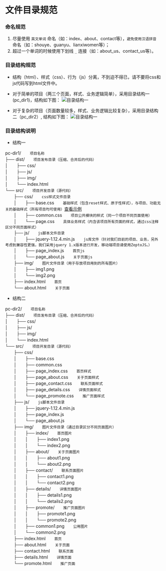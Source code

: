 # 文件目录规范
### 命名规范
1. 尽量使用 `英文单词` 命名（如：index、about、contact等），`避免使用汉语拼音` 命名（如：shouye、guanyu、lianxiwomen等）；
2. 超过一个单词的时候使用下划线 `_` 连接（如：about_us、contact_us等）。

### 目录结构规范
* 结构（html）、样式（css）、行为（js）分离，不到迫不得已，请不要将css和js代码写到html文件中。
* 对于简单的项目（两三个页面，样式、业务逻辑简单），采用目录结构一(pc_dir1)，结构如下图：
![目录结构一](../resources/img/pc_dir1.png)

* 对于复杂的项目（页面数量较多，样式、业务逻辑比较复杂），采用目录结构二（pc_dir2）, 结构如下图：
![目录结构一](../resources/img/pc_dir2.png)

### 目录结构说明
* 结构一

pc-dir1/　　` 项目名称 `  
├── dist/　　` 项目发布目录（压缩、合并后的代码） `  
│　　├── css/  
│　　├── js/  
│　　├── img/  
│　　└── index.html  
└── src/　　` 项目开发目录（源代码） `  
　　├── css/　　` css样式文件目录 `  
　　│　　├── base.css　　` 基础样式（包含reset样式、原子性样式），与项目、功能无关的基础样式（所有项目均可使用） `[查看示例](../resources/css/base.css)  
　　│　　├── common.css　　` 项目公共模块的样式（同一个项目不同页面使用） `  
　　│　　└── page.css　　` 具体业务样式（内含该项目所有页面的样式，通过css注释区分不同页面样式） `  
　　├── js/　　` js脚本文件目录 `  
　　│　　├── jquery-1.12.4.min.js　　` js库文件（针对我们目前的项目、业务，另外考虑到兼容性更强，我们采用jquery 1.x版本进行开发，移动端项目请使用ZeptoJS。） `  
　　│　　├── page_index.js　　` 首页js  `  
　　│　　└── page_about.js　　` 关于页面js  `  
　　├── img/　　` 图片文件目录（用于存放项目用到的所有图片） `  
　　│　　├── img1.png  
　　│　　└── img2.png  
　　├── index.html　　` 首页  `  
　　└── about.html　　` 关于页面  `  

* 结构二

pc-dir2/　　` 项目名称 `  
├── dist/　　` 项目发布目录（压缩、合并后的代码） `  
│　　├── css/  
│　　├── js/  
│　　├── img/  
│　　└── index.html  
└── src/　　` 项目开发目录（源代码） `  
　　├── css/  
　　│　　├── base.css  
　　│　　├── common.css  
　　│　　├── page_index.css　　` 首页样式 `  
　　│　　├── page_about.css　　` 关于页面样式 `  
　　│　　├── page_contact.css　　` 联系页面样式 `  
　　│　　├── page_details.css　　` 详情页面样式 `  
　　│　　└── page_promote.css　　` 推广页面样式 `  
　　├── js/　　` js脚本文件目录 `  
　　│　　├── jquery-1.12.4.min.js　　  
　　│　　├── page_index.js　　  
　　│　　└── page_about.js　　  
　　├── img/　　` 图片文件目录（通过目录区分不同页面图片） `  
　　│　　├── index/　　` 首页图片 `  
　　│　　│　　├── index1.png  
　　│　　│　　└── index2.png  
　　│　　├── about/　　` 关于页面图片 `  
　　│　　│　　├── about1.png  
　　│　　│　　└── about2.png  
　　│　　├── contact/　　` 联系页面图片 `  
　　│　　│　　├── contact1.png  
　　│　　│　　└── contact2.png  
　　│　　├── details/　　` 详情页面图片 `  
　　│　　│　　├── details1.png  
　　│　　│　　└── details2.png  
　　│　　├── promote/　　` 推广页面图片 `  
　　│　　│　　├── promote1.png  
　　│　　│　　└── promote2.png  
　　│　　├── common1.png　　` 公用图片 `  
　　│　　└── common2.png  
　　├── index.html　　` 首页  `  
　　├── about.html　　` 关于页面  `  
　　├── contact.html　　` 联系页面  `  
　　├── details.html　　` 详情页面  `  
　　└── promote.html　　` 推广页面  `  